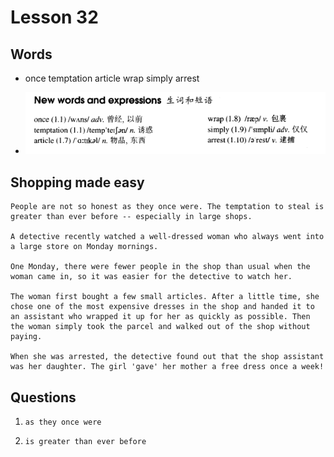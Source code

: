 # Lesson 32

## Words

- once temptation article wrap simply arrest

- ![Words](../../../Images/Part2/04/words-32.png)

## Shopping made easy

```
People are not so honest as they once were. The temptation to steal is greater than ever before -- especially in large shops.

A detective recently watched a well-dressed woman who always went into a large store on Monday mornings.

One Monday, there were fewer people in the shop than usual when the woman came in, so it was easier for the detective to watch her.

The woman first bought a few small articles. After a little time, she chose one of the most expensive dresses in the shop and handed it to an assistant who wrapped it up for her as quickly as possible. Then the woman simply took the parcel and walked out of the shop without paying.

When she was arrested, the detective found out that the shop assistant was her daughter. The girl 'gave' her mother a free dress once a week!
```

## Questions

1. `as they once were`

2. `is greater than ever before`
